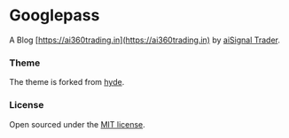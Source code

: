# Googlepass

A Blog [https://ai360trading.in](https://ai360trading.in) by [aiSignal Trader](https://ai360trading.in/aboutme).

### Theme

The theme is forked from [hyde](https://github.com/poole/hyde).

### License

Open sourced under the [MIT license](LICENSE.md).
